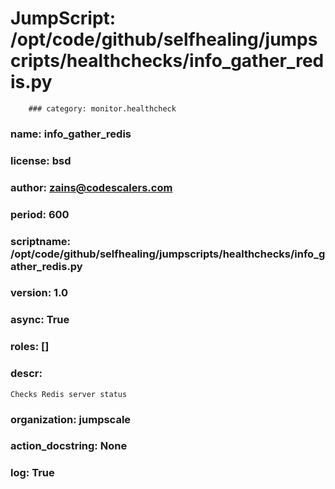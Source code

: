 
# JumpScript: /opt/code/github/selfhealing/jumpscripts/healthchecks/info_gather_redis.py
        ### category: monitor.healthcheck
### name: info_gather_redis
### license: bsd
### author: zains@codescalers.com
### period: 600
### scriptname: /opt/code/github/selfhealing/jumpscripts/healthchecks/info_gather_redis.py
### version: 1.0
### async: True
### roles: []
### descr: 
```
Checks Redis server status

```
### organization: jumpscale
### action_docstring: None
### log: True
